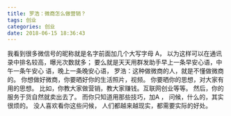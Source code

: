 ```yaml
---
title: 罗浩：微商怎么做营销？
tags: 创业
categories: 创业
date: 2018-06-15 18:36:43
---
```


我看到很多微信号的昵称就是名字前面加几个大写字母 A，
以为这样可以在通讯录中排名较高，曝光次数就多；
要么就是天天用群发助手早上一条早安心语，中午一条午安心
语，晚上一条晚安心语，
罗浩：这种做微商的人，就是不懂做微商的。
你想做好微商，你要晒好你的生活照片，视频。
你要晒你的思想，对大家有用的思想。
比如，你教大家做营销，教大家赚钱。互联网创业等等。
然后，你的服务于货自然就卖出去了。
而你只知道用那些技巧，加A ， 问候，什么的，其实很烦的。
没人喜欢看你这些问候，
人们都越来越现实，都需要实际的好处。